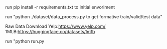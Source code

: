run pip install -r requirements.txt to initial envoriment

run "python ./dataset/data_process.py to get formative train/valid/test data"

Raw Data Download
Yelp:https://www.yelp.com/
1MLB:https://huggingface.co/datasets/lm1b

run "python run.py
